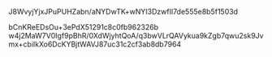 J8WvyjYjxJPuPUHZabn/aNYDwTK+wNYI3DzwfIl7de555e8b5f1503d

bCnKReEDsOu+3ePdX51291c8c0fb962326b
w4j2MaW7V0Igf9pBhR/0XdWjyhtQoA/q3bwVLrQAVykua9kZgb7qwu2sk9Jvmx+cbilkXo6DcKYBjtWAVJ87uc31c2cf3ab8db7964
